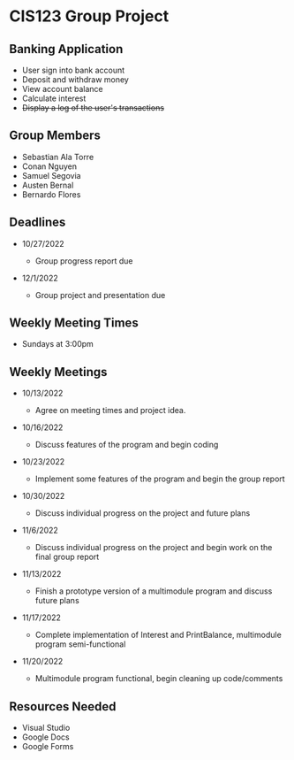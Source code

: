 # CIS123 Group Project

## Banking Application

- User sign into bank account
- Deposit and withdraw money
- View account balance
- Calculate interest
- ~~Display a log of the user's transactions~~

## Group Members

- Sebastian Ala Torre
- Conan Nguyen
- Samuel Segovia
- Austen Bernal
- Bernardo Flores

## Deadlines

- 10/27/2022
  - Group progress report due

- 12/1/2022
  - Group project and presentation due
  
## Weekly Meeting Times

- Sundays at 3:00pm

## Weekly Meetings

- 10/13/2022
  - Agree on meeting times and project idea.

- 10/16/2022
  - Discuss features of the program and begin coding

- 10/23/2022
  - Implement some features of the program and begin the group report

- 10/30/2022
  - Discuss individual progress on the project and future plans

- 11/6/2022
  - Discuss individual progress on the project and begin work on the final group report

- 11/13/2022
  - Finish a prototype version of a multimodule program and discuss future plans

- 11/17/2022
  - Complete implementation of Interest and PrintBalance, multimodule program semi-functional

- 11/20/2022
  - Multimodule program functional, begin cleaning up code/comments

## Resources Needed

- Visual Studio
- Google Docs
- Google Forms
